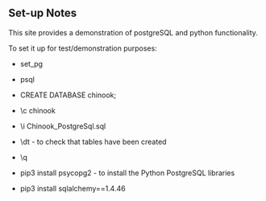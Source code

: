 ## Set-up Notes
This site provides a demonstration of postgreSQL and python functionality.

To set it up for test/demonstration purposes:

- set_pg
- psql
- CREATE DATABASE chinook;
- \c chinook
- \i Chinook_PostgreSql.sql
- \dt - to check that tables have been created
- \q

- pip3 install psycopg2 - to install the Python PostgreSQL libraries
- pip3 install sqlalchemy==1.4.46
